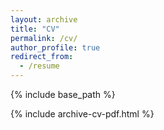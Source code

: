```yaml
---
layout: archive
title: "CV"
permalink: /cv/
author_profile: true
redirect_from:
  - /resume
---
```


{% include base_path %}

{% include archive-cv-pdf.html %}
